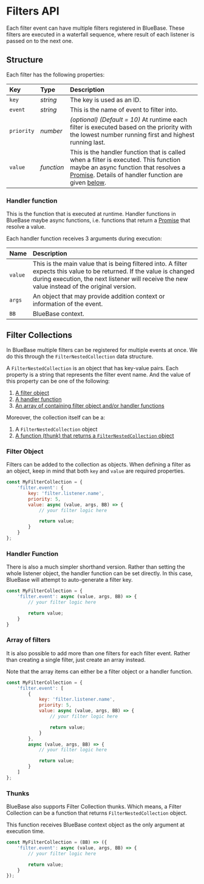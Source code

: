 # Filters API

Each filter event can have multiple filters registered in BlueBase. These filters are executed in a waterfall sequence, where result of each listener is passed on to the next one.

## Structure

Each filter has the following properties:

| Key | Type | Description |
| :--- | :--- | :--- |
| `key` | _string_ | The key is used as an ID. |
| `event` | _string_ | This is the name of event to filter into. |
| `priority` | _number_ | _\(optional\) \(Default = 10\)_ At runtime each filter is executed based on the priority with the lowest number running first and highest running last. |
| `value` | _function_ | This is the handler function that is called when a filter is executed. This function maybe an async function that resolves a [Promise](https://developer.mozilla.org/en-US/docs/Web/JavaScript/Reference/Global_Objects/Promise). Details of handler function are given [below](./#listener-handler). |

### Handler function

This is the function that is executed at runtime. Handler functions in BlueBase maybe async functions, i.e. functions that return a [Promise](https://developer.mozilla.org/en-US/docs/Web/JavaScript/Reference/Global_Objects/Promise) that resolve a value.

Each handler function receives 3 arguments during execution:

| Name | Description |
| :--- | :--- |
| `value` | This is the main value that is being filtered into. A filter expects this value to be returned. If the value is changed during execution, the next listener will receive the new value instead of the original version. |
| `args` | An object that may provide addition context or information of the event. |
| `BB` | BlueBase context. |

## Filter Collections

In BlueBase multiple filters can be registered for multiple events at once. We do this through the `FilterNestedCollection` data structure.

A `FilterNestedCollection` is an object that has key-value pairs. Each property is a string that represents the filter event name. And the value of this property can be one of the following:

1. [A filter object](./#filter-object)
2. [A handler function](./#handler-function-1)
3. [An array of containing filter object and/or handler functions](./#array-of-filters)

Moreover, the collection itself can be a:

1. A `FilterNestedCollection` object
2. [A function \(thunk\) that returns a `FilterNestedCollection` object](./#thunks)

### Filter Object

Filters can be added to the collection as objects. When defining a filter as an object, keep in mind that both `key` and `value` are required properties.

```javascript
const MyFilterCollection = {
    'filter.event': {
        key: 'filter.listener.name',
        priority: 5,
        value: async (value, args, BB) => {
            // your filter logic here

            return value;
        }
    }
};
```

### Handler Function

There is also a much simpler shorthand version. Rather than setting the whole listener object, the handler function can be set directly. In this case, BlueBase will attempt to auto-generate a filter key.

```javascript
const MyFilterCollection = {
    'filter.event': async (value, args, BB) => {
        // your filter logic here

        return value;
    }
}
```

### Array of filters

It is also possible to add more than one filters for each filter event. Rather than creating a single filter, just create an array instead.

Note that the array items can either be a filter object or a handler function.

```javascript
const MyFilterCollection = {
    'filter.event': [
        {
            key: 'filter.listener.name',
            priority: 5,
            value: async (value, args, BB) => {
                // your filter logic here

                return value;
            }
        },
        async (value, args, BB) => {
            // your filter logic here

            return value;
        }
    ]
};
```

### Thunks

BlueBase also supports Filter Collection thunks. Which means, a Filter Collection can be a function that returns `FilterNestedCollection` object.

This function receives BlueBase context object as the only argument at execution time.

```javascript
const MyFilterCollection = (BB) => ({
    'filter.event': async (value, args, BB) => {
        // your filter logic here

        return value;
    }
});
```

